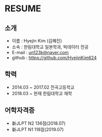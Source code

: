 
# RESUME

## 소개
* 이름 : Hyejin Kim (김혜진)
* 소속 : 한림대학교 일본학과, 빅데이터 전공
* E-mail : un123k@naver.com
* github : https://github.com/HyejinKim624

## 학력
* 2014.03 ~ 2017.02 전곡고등학교
* 2018.03 ~ 현재 한림대학교 재학

## 어학자격증
* 新JLPT N2 136점(2018.07)
* 新JLPT N1 118점(2019.07)
